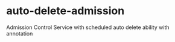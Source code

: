 # auto-delete-admission
Admission Control Service with scheduled auto delete ability with annotation 
